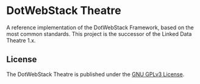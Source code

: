 # DotWebStack Theatre

A reference implementation of the DotWebStack Framework, based on the most common standards. This project is the successor of the Linked Data Theatre 1.x.

## License

The DotWebStack Theatre is published under the [GNU GPLv3 License](LICENSE.md).
